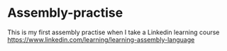 # Assembly-practise
This is my first assembly practise when I take a Linkedin learning course
https://www.linkedin.com/learning/learning-assembly-language
